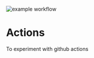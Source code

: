 ![example workflow](https://github.com/azinsaz/Actions/.github/workflows/CI.yml/badge.svg)
# Actions
To experiment with github actions
